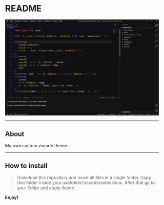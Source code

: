 # README

![Preview](vscode-preview.png)

---

## About

My own custom vscode theme.

---

## How to install

> Download this repository and move all files in a single folder. Copy that folder inside your usefolder/.vscode/extensions. After that go to your Editor and apply theme.

**Enjoy!**
